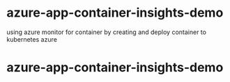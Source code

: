 # azure-app-container-insights-demo
using azure monitor for container by creating and deploy container to kubernetes azure
# azure-app-container-insights-demo
